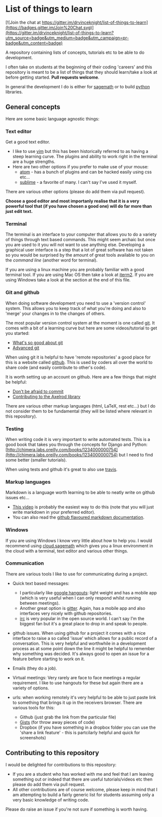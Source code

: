 # List of things to learn

[![Join the chat at https://gitter.im/drvinceknight/list-of-things-to-learn](https://badges.gitter.im/Join%20Chat.svg)](https://gitter.im/drvinceknight/list-of-things-to-learn?utm_source=badge&utm_medium=badge&utm_campaign=pr-badge&utm_content=badge)

A repository containing lists of concepts, tutorials etc to be able to do development.

I often take on students at the beginning of their coding 'careers' and this
repository is meant to be a list of things that they should learn/take a look at
before getting started. **Pull
requests welcome**.

In general the development I do is either for [sagemath](http://sagemath.org/)
or to build [python](https://www.python.org/) libraries.

## General concepts

Here are some basic language agnostic things:

### Text editor

Get a good text editor.

- I like to use [vim](http://www.vim.org/) but this has been historically referred to as having a steep
  learning curve. The plugins and ability to work right in the terminal are a
  huge strengths.
- Here are two other options if you prefer to make use of your mouse:
    - [atom](https://atom.io/) - has a bunch of plugins and can be hacked easily
      using css etc...
    - [sublime](http://www.sublimetext.com/) - a favorite of many. I can't say
      I've used it myself.

There are various other options (please do add them via pull request).

**Choose a good editor and most importanly realise that it is a very powerful
tool that (if you have chosen a good one) will do far more than just edit
text.**

### Terminal

The terminal is an interface to your computer that allows you to do a variety of
things through text based commands. This might seem archaic but once you are
used to it you will not want to use anything else. Developing a graphical user
interface is a step that a lot of great software has not taken so you would be
surprised by the amount of great tools available to you on the _command line_
(another word for terminal).

If you are using a linux machine you are probably familiar with a good terminal
tool. If you are using Mac OS then take a look at
[iterm2](https://www.iterm2.com/).
If you are using Windows take a look at the section at the end of this file.

### Git and github

When doing software development you need to use a 'version control' system.
This allows you to keep track of what you're doing and also to 'merge' your
changes in to the changes of others.

The most popular version control system at the moment is one called
[git](https://git-scm.com/). It comes with a bit of a learning curve but here
are some videos/tutorial to get you started:

- [What's so good about git](https://www.youtube.com/watch?v=OiiZIVb-rZ4)
- [Advanced git](https://www.youtube.com/watch?v=4EOZvow1mk4)

When using git it is helpful to have 'remote repositories' a good place for this
is a website called [github](https://github.com/). This is used by coders all
over the world to share code (and easily contribute to other's code).

It is worth setting up an account on github. Here are a few things that might be
helpful:

- [Don't be afraid to
  commit](https://dont-be-afraid-to-commit.readthedocs.org/en/latest/)
- [Contributing to the Axelrod
  library](https://www.youtube.com/watch?v=5kOUVdktxAo)

There are various other markup languages (html, LaTeX, rest etc...) but I do not
consider them to be fundamental (they will be listed where relevant in this
repository).

### Testing

When writing code it is very important to write automated tests. This is a good
book that takes you through the concepts for Django and Python:
[http://chimera.labs.oreilly.com/books/1234000000754](http://chimera.labs.oreilly.com/books/1234000000754)
but I need to find some better (smaller tutorials).

When using tests and github it's great to also use
[travis](https://travis-ci.org/).

### Markup languages

Markdown is a language worth learning to be able to neatly write on github
issues etc...

- [This video](https://www.youtube.com/watch?v=6A5EpqqDOdk) is probably the easiest way to do this (note that you will just
write markdown in your preferred editor).
- You can also read the [github flavoured markdown
  documentation](https://help.github.com/articles/github-flavored-markdown/).

### Windows

If you are using Windows I know very little about how to help you. I would
recommend using [cloud.sagemath](https://cloud.sagemath.com/) which gives you a
linux environment in the cloud with a terminal, text editor and various other
things.

### Communication

There are various tools I like to use for communicating during a project.

- Quick text based messages:
    - I particularly like [google hangouts](https://plus.google.com/hangouts):
    light weight and has a mobile app (which is very useful when I can only
    respond whilst running between meetings).
    - Another great option is [gitter](https://gitter.im). Again, has a mobile app and also interfaces very nicely with github repositories.
    - [irc](http://en.wikipedia.org/wiki/Internet_Relay_Chat) is very popular in the open source world. I can't say I'm the
      biggest fan but it's a great place to drop in and speak to people.

- github issues. When using github for a project it comes with a nice interface
  to raise a so called 'issue' which allows for a public record of a
  conversation. This is very helpful and worthwhile in a development process as
  at some point down the line it might be helpful to remember why something was
  decided. It's always good to open an issue for a feature before starting to
  work on it.

- Emails (they do a job).

- Virtual meetings: Very rarely are face to face meetings a regular requirement.
  I like to use hangouts for these but again there are a variety of options.

- urls: when working remotely it's very helpful to be able to just paste link to
  something that brings it up in the receivers browser. There are various tools
  for this:
    - Github (just grab the link from the particular file)
    - [Gists](https://gist.github.com/) (for throw away pieces of code)
    - Dropbox (if you have something in a dropbox folder you can use the 'share
      a link feature' - this is partcilarly helpful and quick for screenshots)

## Contributing to this repository

I would be delighted for contributions to this repository:

- If you are a student who has worked with me and feel that I am leaving
  something out or indeed that there are useful tutorials/videos etc then please
  do add them via pull request.
- All other contributions are of course welcome, please keep in mind that I am
  attempting to build a fairly generic list for students assuming only a very
  basic knowledge of writing code.

Please do raise an issue if you're not sure if something is worth having.

